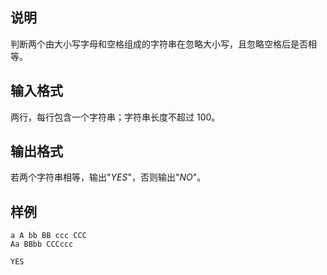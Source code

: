 <h2>说明</h2>

判断两个由大小写字母和空格组成的字符串在忽略大小写，且忽略空格后是否相等。
<h2>输入格式</h2>

两行，每行包含一个字符串；字符串长度不超过 $100$。

<h2>输出格式</h2>

若两个字符串相等，输出"$YES$"，否则输出"$NO$"。

<h2>样例</h2>
<pre><code class="language-input1">a A bb BB ccc CCC
Aa BBbb CCCccc</code></pre><pre><code class="language-output1">YES</code></pre>
